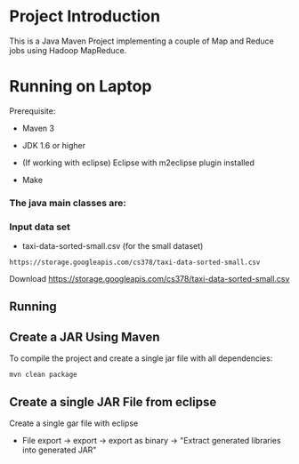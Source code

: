 
# Project Introduction

This is a Java Maven Project implementing a couple of Map and Reduce jobs using Hadoop MapReduce. 


# Running on Laptop

Prerequisite:

- Maven 3

- JDK 1.6 or higher

- (If working with eclipse) Eclipse with m2eclipse plugin installed

- Make


### The java main classes are:


### Input data set 
* taxi-data-sorted-small.csv (for the small dataset)
```
https://storage.googleapis.com/cs378/taxi-data-sorted-small.csv
```

Download https://storage.googleapis.com/cs378/taxi-data-sorted-small.csv

## Running


## Create a JAR Using Maven 

To compile the project and create a single jar file with all dependencies: 
	
```	mvn clean package ```

## Create a single JAR File from eclipse
Create a single gar file with eclipse 

*  File export -> export  -> export as binary ->  "Extract generated libraries into generated JAR"
